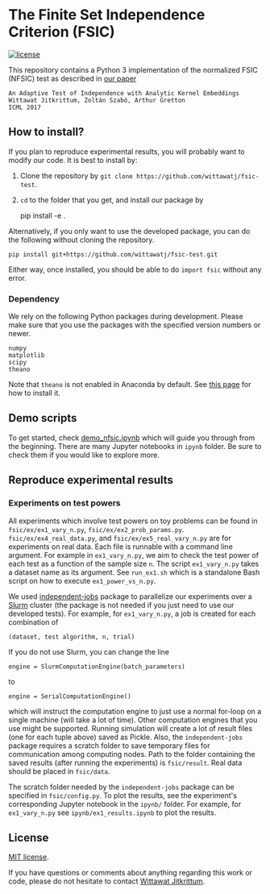 # The Finite Set Independence Criterion (FSIC)

[![license](https://img.shields.io/github/license/mashape/apistatus.svg)](https://github.com/wittawatj/fsic-test/blob/master/LICENSE)

This repository contains a Python 3 implementation of the normalized FSIC (NFSIC)
test as described in [our paper](https://arxiv.org/abs/1610.04782)

    An Adaptive Test of Independence with Analytic Kernel Embeddings
    Wittawat Jitkrittum, Zoltán Szabó, Arthur Gretton
    ICML 2017


## How to install?

If you plan to reproduce experimental results, you will probably want to modify
our code. It is best to install by:

1. Clone the repository by `git clone https://github.com/wittawatj/fsic-test`.
2. `cd` to the folder that you get, and install our package by

    pip install -e .

Alternatively, if you only want to use the developed package, you can do the
following without cloning the repository.

    pip install git+https://github.com/wittawatj/fsic-test.git

Either way, once installed, you should be able to do `import fsic` without any error.



### Dependency
We rely on the following Python packages during development.
Please make sure that you use the packages with the specified version numbers
or newer.

    numpy
    matplotlib
    scipy
    theano

Note that `theano` is not enabled in Anaconda by default. See [this
page](http://deeplearning.net/software/theano/install.html#basic-user-install-instructions)
for how to install it.

## Demo scripts

To get started, check
[demo_nfsic.ipynb](https://github.com/wittawatj/fsic-test/blob/master/ipynb/demo_nfsic.ipynb)
which will guide you through from the beginning. There are many Jupyter
notebooks in `ipynb` folder. Be sure to check them if you would like to explore more.


## Reproduce experimental results


### Experiments on test powers

All experiments which involve test powers on toy problems can be found in
`fsic/ex/ex1_vary_n.py`, `fsic/ex/ex2_prob_params.py`.
`fsic/ex/ex4_real_data.py`, and `fsic/ex/ex5_real_vary_n.py` are for
experiments on real data.  Each file is runnable with a command line argument.
For example in `ex1_vary_n.py`, we aim to check the test power of each test
as a function of the sample size `n`. The script `ex1_vary_n.py`
takes a dataset name as its argument. See `run_ex1.sh` which is a standalone
Bash script on how to execute  `ex1_power_vs_n.py`.

We used [independent-jobs](https://github.com/wittawatj/independent-jobs)
package to parallelize our experiments over a
[Slurm](http://slurm.schedmd.com/) cluster (the package is not needed if you
just need to use our developed tests). For example, for
`ex1_vary_n.py`, a job is created for each combination of

    (dataset, test algorithm, n, trial)

If you do not use Slurm, you can change the line

    engine = SlurmComputationEngine(batch_parameters)

to

    engine = SerialComputationEngine()

which will instruct the computation engine to just use a normal for-loop on a
single machine (will take a lot of time). Other computation engines that you
use might be supported. Running simulation will
create a lot of result files (one for each tuple above) saved as Pickle. Also, the `independent-jobs`
package requires a scratch folder to save temporary files for communication
among computing nodes.
Path to the folder containing the saved results (after running the experiments) is `fsic/result`.
Real data should be placed in `fsic/data`.


The scratch folder needed by the `independent-jobs` package can be specified in
`fsic/config.py`.  To plot the results, see the experiment's corresponding
Jupyter notebook in the `ipynb/` folder. For example, for `ex1_vary_n.py` see
`ipynb/ex1_results.ipynb` to plot the results.


## License
[MIT license](https://github.com/wittawatj/fsic-test/blob/master/LICENSE).

If you have questions or comments about anything regarding this work or code,
please do not hesitate to contact [Wittawat Jitkrittum](http://wittawat.com).

